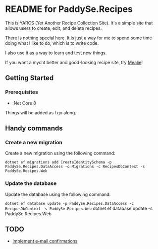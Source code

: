 # README for PaddySe.Recipes

This is YARCS (Yet Another Recipe Collection Site). It's a simple site that allows users to create, edit, and delete recipes.

There is nothing special here. It is just a way for me to spend some time doing what I like to do, which is to write code.

I also use it as a way to learn and test new things.

If you want a mycht better and good-looking recipe site, try [Mealie](https://mealie.io/)!


## Getting Started

### Prerequisites

* .Net Core 8

Things will be added as I go along.

## Handy commands

### Create a new migration

Create a new migration using the following command:

`dotnet ef migrations add CreateIdentitySchema -p PaddySe.Recipes.DataAccess -o Migrations -c RecipesDbContext -s PaddySe.Recipes.Web`

### Update the database

Update the database using the following command:

`dotnet ef database update -p PaddySe.Recipes.DataAccess -c RecipesDbContext -s PaddySe.Recipes.Web`
dotnet ef database update -s PaddySe.Recipes.Web

## TODO

* [Implement e-mail confirmations](https://learn.microsoft.com/en-us/aspnet/core/security/authentication/accconfirm?view=aspnetcore-8.0&tabs=visual-studio)

